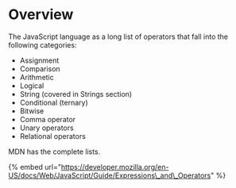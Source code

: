 # Overview

The JavaScript language as a long list of operators that fall into the following categories:

* Assignment
* Comparison
* Arithmetic
* Logical
* String \(covered in Strings section\)
* Conditional \(ternary\)
* Bitwise
* Comma operator
* Unary operators
* Relational operators

MDN has the complete lists.

{% embed url="https://developer.mozilla.org/en-US/docs/Web/JavaScript/Guide/Expressions\_and\_Operators" %}

